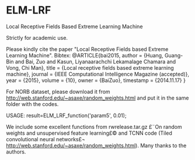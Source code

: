 # ELM-LRF
Local Receptive Fields Based Extreme Learning Machine


Strictly for academic use.

Please kindly cite the paper "Local Receptive Fields based Extreme Learning Machine".
Bibtex:
@ARTICLE{bai2015,
  author = {Huang, Guang-Bin and Bai, Zuo and Kasun, Liyanaarachchi Lekamalage
	Chamara and Vong, Chi Man},
  title = {Local receptive fields based extreme learning machine},
  journal = {IEEE Computational Intelligence Magazine (accepted)},
  year = {2015},
  volume = {10},
  owner = {BaiZuo},
  timestamp = {2014.11.17}
}


For NORB dataset, please download it from http://web.stanford.edu/~asaxe/random_weights.html and put it in the same folder with the codes.

USAGE: result=ELM_LRF_function('param5', 0.01);

We include some excellent functions from rwrelease.tar.gz £¨On random weights and unsupervised feature learning£© and TCNN code (Tiled convolutional neural networks£¬ http://web.stanford.edu/~asaxe/random_weights.html). Many thanks to the authors.
